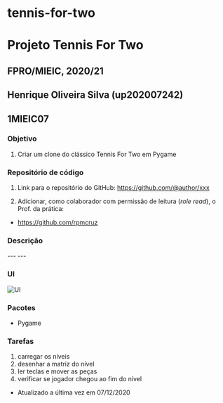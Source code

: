 # tennis-for-two
# Projeto Tennis For Two
## FPRO/MIEIC, 2020/21
## Henrique Oliveira Silva (up202007242)
## 1MIEIC07

### Objetivo

1. Criar um clone do clássico Tennis For Two em Pygame

### Repositório de código

1) Link para o repositório do GitHub: https://github.com/@author/xxx

2) Adicionar, como colaborador com permissão de leitura (*role read*), o Prof. da prática:

- https://github.com/rpmcruz

### Descrição

*--- ---*

### UI

![UI](https://www.google.com/url?sa=i&url=https%3A%2F%2Fgamehall.com.br%2Ftennis-for-two-o-primeiro-game-da-historia-completa-55-anos%2F&psig=AOvVaw2tnFL__mzao7-UKH9UV14C&ust=1608118584379000&source=images&cd=vfe&ved=0CAIQjRxqFwoTCKir5efyz-0CFQAAAAAdAAAAABAD)

### Pacotes

- Pygame

### Tarefas

1. carregar os níveis
1. desenhar a matriz do nível
1. ler teclas e mover as peças
2. verificar se jogador chegou ao fim do nível

- Atualizado a última vez em 07/12/2020
